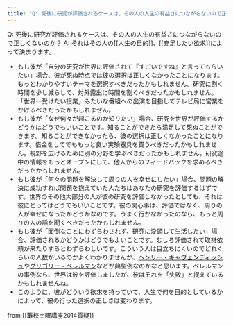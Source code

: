 ```yaml
---
title: "Q: 死後に研究が評価されるケースは、その人の人生の有益さにつながらないので正しくないのか？"
---
```


Q: 死後に研究が評価されるケースは、その人の人生の有益さにつながらないので正しくないのか？
A: それはその人の[[人生の目的]]、[[充足したい欲求]]によって決まります。
- もし彼が「自分の研究が世界に評価されて『すごいですね』と言ってもらいたい」場合、彼が死ぬ時点では彼の選択は正しくなかったことになります。もっとわかりやすいテーマを選択すべきだったかもしれません。研究に割く時間を少し減らして、対外露出に時間を割くべきだったかもしれません。「世界一受けたい授業」みたいな番組への出演を目指してテレビ局に営業をかけるべきだったかもしれません。
- もし彼が「なぜ何々が起こるのか知りたい」場合、研究を世界が評価するかどうかはどうでもいいことです。知ることができたら満足して死ぬことができます。知ることができなかったら、彼の選択は正しくなかったことになります。借金をしてでももっと良い実験器具を買うべきだったかもしれません。視野を広げるために別の分野を学ぶべきだったかもしれません。研究途中の情報をもっとオープンにして、他人からのフィードバックを求めるべきだったかもしれません。
- もし彼が「何々の問題を解決して周りの人を幸せにしたい」場合、問題の解決に成功すれば問題を抱えていた人たちはあなたの研究を評価するはずです。世界のその他大部分の人が彼の研究を評価しなかったとしても、それは彼にとってはどうでもいいことです。彼の関心事は、評価ではなく、周りの人が幸せになったかどうかなのです。うまく行かなかったのなら、もっと周りの人の話を聞くべきだったかもしれません。
- もし彼が「面倒なことにわずらわされず、研究に没頭して生活したい」場合、評価されるかどうかはどうでもよいことです。むしろ評価されて取材依頼が来たりするとわずらわしいです。こういう人は目立ちにくいのでどれくらいの人数がいるのかよくわかりませんが、[ヘンリー・キャヴェンディッシュ](https://ja.wikipedia.org/wiki/%E3%83%98%E3%83%B3%E3%83%AA%E3%83%BC%E3%83%BB%E3%82%AD%E3%83%A3%E3%83%B4%E3%82%A7%E3%83%B3%E3%83%87%E3%82%A3%E3%83%83%E3%82%B7%E3%83%A5)や[グリゴリー・ペレルマン](https://ja.wikipedia.org/wiki/%E3%82%B0%E3%83%AA%E3%82%B4%E3%83%AA%E3%83%BC%E3%83%BB%E3%83%9A%E3%83%AC%E3%83%AB%E3%83%9E%E3%83%B3)などが典型例なのかなと思います。ペレルマンの事例なら、世界は彼を評価しましたが、彼はそれを「失敗」と捉えているかもしれませんね。
- このように、彼がどういう欲求を持っていて、人生で何を目的としているかによって、彼の行った選択の正しさは変わります。

from [[灘校土曜講座2014質疑]]
